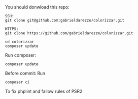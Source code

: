You should donwload this repo:
```
SSH:
git clone git@github.com:gabrieldarezzo/colorizzar.git

HTTPS:
git clone https://github.com/gabrieldarezzo/colorizzar.git

cd colorizzar  
composer update  
```



Run composer: 
```
composer update
```


Before commit:
Run 
```
composer ci
```  
To fix phplint and fallow rules of PSR2



